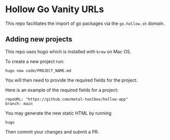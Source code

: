 # Hollow Go Vanity URLs

This repo facilitates the import of go packages via the `go.hollow.sh` domain.

## Adding new projects

This repo uses hugo which is installed with `brew` on Mac OS.

To create a new project run:

```
hugo new code/PROJECT_NAME.md
```

You will then need to provide the required fields for the project.

Here is an example of the required fields for a project:

```
repoURL: "https://github.com/metal-toolbox/hollow-app"
branch: main
```

You may generate the new static HTML by running

```
hugo
```

Then commit your changes and submit a PR.
